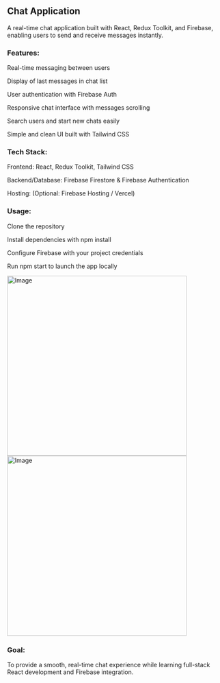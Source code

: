 <h2>Chat Application</h2>

A real-time chat application built with React, Redux Toolkit, and Firebase, enabling users to send and receive messages instantly.

<h3>Features:</h3>

Real-time messaging between users

Display of last messages in chat list

User authentication with Firebase Auth

Responsive chat interface with messages scrolling

Search users and start new chats easily

Simple and clean UI built with Tailwind CSS

<h3>Tech Stack:</h3>

Frontend: React, Redux Toolkit, Tailwind CSS

Backend/Database: Firebase Firestore & Firebase Authentication

Hosting: (Optional: Firebase Hosting / Vercel)

<h3>Usage:</h3>

Clone the repository

Install dependencies with npm install

Configure Firebase with your project credentials

Run npm start to launch the app locally

<img width="420" height="420" alt="Image" src="https://github.com/user-attachments/assets/ac4b10aa-ab13-446b-a1c7-b4bccf3a7052" />
<img width="420" height="420" alt="Image" src="https://github.com/user-attachments/assets/6540f5a0-d5a4-4133-bb8c-bdf1ae016559" />

<h3>Goal:</h3>
To provide a smooth, real-time chat experience while learning full-stack React development and Firebase integration.

